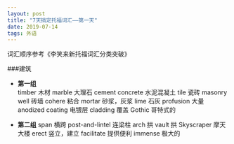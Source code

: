 ```yaml
---
layout: post
title: "7天搞定托福词汇——第一天"
date: 2019-07-14
tags: 外语   
---
```

词汇顺序参考《李笑来新托福词汇分类突破》

###建筑

* **第一组**                                     
timber  木材 
marble  大理石
cement concrete 水泥混凝土
tile  瓷砖
masonry well 砖墙
cohere 粘合
mortar 砂浆，灰浆
lime  石灰
profusion 大量
anodized coating 电镀层
cladding 覆盖
Gothic 哥特式的

* **第二组**
span 横跨
post-and-lintel 连梁柱
arch 拱
vault 拱
Skyscraper 摩天大楼
erect 竖立，建立
facilitate 提供便利
immense 极大的